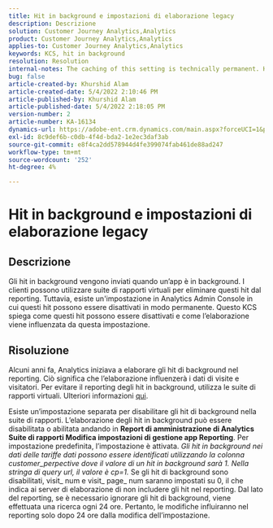 ```yaml
---
title: Hit in background e impostazioni di elaborazione legacy
description: Descrizione
solution: Customer Journey Analytics,Analytics
product: Customer Journey Analytics,Analytics
applies-to: Customer Journey Analytics,Analytics
keywords: KCS, hit in background
resolution: Resolution
internal-notes: The caching of this setting is technically permanent. However, since we restart those services daily, we are practically manually busting that cache once very 24 hours. The setting caching behavior isn't really documented and is more just of an implementation detail. Therefore, be careful when sharing the information with customers.
bug: false
article-created-by: Khurshid Alam
article-created-date: 5/4/2022 2:10:46 PM
article-published-by: Khurshid Alam
article-published-date: 5/4/2022 2:18:05 PM
version-number: 2
article-number: KA-16134
dynamics-url: https://adobe-ent.crm.dynamics.com/main.aspx?forceUCI=1&pagetype=entityrecord&etn=knowledgearticle&id=d34c29fc-b3cb-ec11-a7b5-6045bd00dbbc
exl-id: 8c9def6b-c0db-4f4d-bda2-1e2ec3daf3ab
source-git-commit: e8f4ca2dd578944d4fe399074fab461de88ad247
workflow-type: tm+mt
source-wordcount: '252'
ht-degree: 4%

---
```


# Hit in background e impostazioni di elaborazione legacy

## Descrizione


Gli hit in background vengono inviati quando un’app è in background. I clienti possono utilizzare suite di rapporti virtuali per eliminare questi hit dal reporting. Tuttavia, esiste un&#39;impostazione in Analytics Admin Console in cui questi hit possono essere disattivati in modo permanente. Questo KCS spiega come questi hit possono essere disattivati e come l’elaborazione viene influenzata da questa impostazione.


## Risoluzione


Alcuni anni fa, Analytics iniziava a elaborare gli hit di background nel reporting. Ciò significa che l’elaborazione influenzerà i dati di visite e visitatori. Per evitare il reporting degli hit in background, utilizza le suite di rapporti virtuali. Ulteriori informazioni [qui](https://docs.adobe.com/content/help/it-IT/analytics/components/virtual-report-suites/vrs-components.html).

Esiste un’impostazione separata per disabilitare gli hit di background nella suite di rapporti. L’elaborazione degli hit in background può essere disabilitata o abilitata andando in <b>Report di amministrazione di Analytics Suite di rapporti Modifica impostazioni di gestione app Reporting</b>. Per impostazione predefinita, l’impostazione è attivata.
*Gli hit in background nei dati delle tariffe dati possono essere identificati utilizzando la colonna customer_perpective dove il valore di un hit in background sarà 1. Nella stringa di query url, il valore è cp=1.*
Se gli hit di background sono disabilitati, visit_ num e visit_ page_ num saranno impostati su 0, il che indica ai server di elaborazione di non includere gli hit nel reporting. Dal lato del reporting, se è necessario ignorare gli hit di background, viene effettuata una ricerca ogni 24 ore. Pertanto, le modifiche influiranno nel reporting solo dopo 24 ore dalla modifica dell’impostazione.
